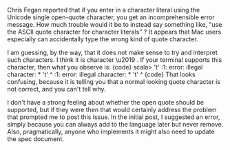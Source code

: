 Chris Fegan reported that if you enter in a character literal using the Unicode single open-quote character, you get an incomprehensible error message.  How much trouble would it be to instead say something like, "use the ASCII quote character for character literals" ?  It appears that Mac users especially can accidentally type the wrong kind of quote character.

I am guessing, by the way, that it does not make sense to try and interpret such characters.
I think it is character \u2019 .  If your terminal supports this character, then what you observe is:
{code}
  scala> 't'
  <console>:1: error: illegal character: *
      't'
      ^
  <console>:1: error: illegal character: *
      't'
        ^
{code}
That looks confusing, because it is telling you that a normal looking quote character is not correct, and you can't tell why.

I don't have a strong feeling about whether the open quote should be supported, but if they were then that would certainly address the problem that prompted me to post this issue.  In the initial post, I suggested an error, simply because you can always add to the language later but never remove.  Also, pragmatically, anyone who implements it might also need to update the spec document.

